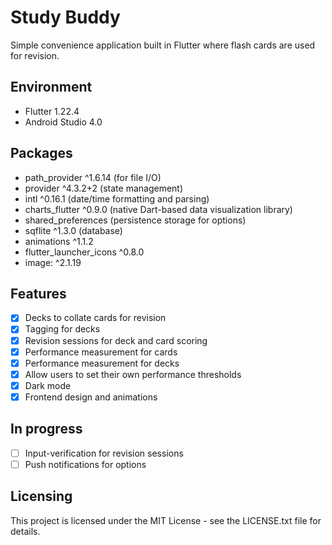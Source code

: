 # Study Buddy

Simple convenience application built in Flutter where flash cards are used for revision.

## Environment

- Flutter 1.22.4
- Android Studio 4.0

## Packages

- path_provider ^1.6.14 (for file I/O)
- provider ^4.3.2+2 (state management)
- intl ^0.16.1 (date/time formatting and parsing)
- charts_flutter ^0.9.0 (native Dart-based data visualization library)
- shared_preferences (persistence storage for options)
- sqflite ^1.3.0 (database)
- animations ^1.1.2
- flutter_launcher_icons ^0.8.0
- image: ^2.1.19

## Features

- [x] Decks to collate cards for revision
- [x] Tagging for decks
- [x] Revision sessions for deck and card scoring
- [x] Performance measurement for cards
- [x] Performance measurement for decks
- [x] Allow users to set their own performance thresholds
- [x] Dark mode
- [x] Frontend design and animations

## In progress
- [ ] Input-verification for revision sessions
- [ ] Push notifications for options

## Licensing

This project is licensed under the MIT License - see the LICENSE.txt file for details.